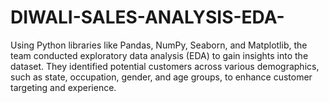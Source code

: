 # DIWALI-SALES-ANALYSIS-EDA-
 Using Python libraries like Pandas, NumPy, Seaborn, and Matplotlib, the team conducted exploratory data analysis (EDA) to gain insights into the dataset. They identified potential customers across various demographics, such as state, occupation, gender, and age groups, to enhance customer targeting and experience.

